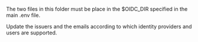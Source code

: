 The two files in this folder must be place in the $OIDC_DIR specified in the main .env file.

Update the issuers and the emails according to which identity providers and users are supported.
